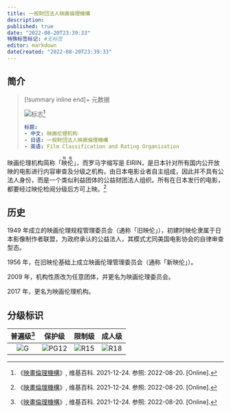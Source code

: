 ```yaml
---
title: 一般財団法人映画倫理機構
description:
published: true
date: "2022-08-20T23:39:33"
特殊标签标记: #无标签
editor: markdown
dateCreated: "2022-08-20T23:39:33"
---
```


## 简介

> [!summary inline end]+ 元数据
>
> ![标志](https://s3.tebi.io/ggame/censorship/内容分级/电影/EIRIN/Eirin_logo.svg)[^wiki]
>
> ```yaml
> 标题:
> - 中文: 映画伦理机构
> - 日语: 一般財団法人映画倫理機構
> - 英语: Film Classification and Rating Organization
> ```

[^wiki]: 《[映畫倫理機構](https://zh.wikipedia.org/wiki/映畫倫理機構)》, 维基百科. 2021-12-24. 参照: 2022-08-20. [Online].

映画伦理机构简称「<ruby>映伦<rp>(</rp><rt>映倫</rt><rp>)</rp></ruby>」，而罗马字缩写是 EIRIN，是日本针对所有国内公开放映的电影进行内容审查及分级之机构，由日本电影业者自主组成，因此并不具有公法人身份，而是一个类似利益团体的公益财团法人组织。所有在日本发行的电影，都要经过映伦检阅分级后方可上映。[^wiki]

## 历史

1949 年成立的映画伦理规程管理委员会（通称「旧映伦」），初建时映伦隶属于日本影像制作者联盟，为政府承认的公益法人，其模式尤同美国电影协会的自律审查型态。

1956 年，在旧映伦基础上成立映画伦理管理委员会（通称「新映伦」）。

2009 年，机构性质改为任意团体，并更名为映画伦理委员会。

2017 年，更名为映画伦理机构。

## 分级标识

| 普遍级[^wiki] |  保护级   |  限制级  |  成人级  |
|:-------------:|:---------:|:--------:|:--------:|
|    ![G][]     | ![PG12][] | ![R15][] | ![R18][] |

[G]: https://s3.tebi.io/ggame/censorship/内容分级/电影/EIRIN/Eirin_Rated_G.svg
[PG12]: https://s3.tebi.io/ggame/censorship/内容分级/电影/EIRIN/Eirin_Rated_PG12.svg
[R15]: https://s3.tebi.io/ggame/censorship/内容分级/电影/EIRIN/Eirin_Rated_R15+.svg
[R18]: https://s3.tebi.io/ggame/censorship/内容分级/电影/EIRIN/Eirin_Rated_R18+.svg

